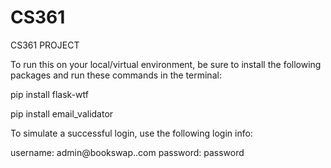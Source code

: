 # CS361
CS361 PROJECT

To run this on your local/virtual environment, be sure to install the following packages
and run these commands in the terminal:

pip install flask-wtf

pip install email_validator


To simulate a successful login, use the following login info:

username: admin@bookswap..com
password: password